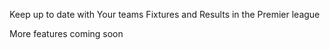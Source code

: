 
Keep up to date with Your teams Fixtures and Results in the Premier league

More features coming soon


